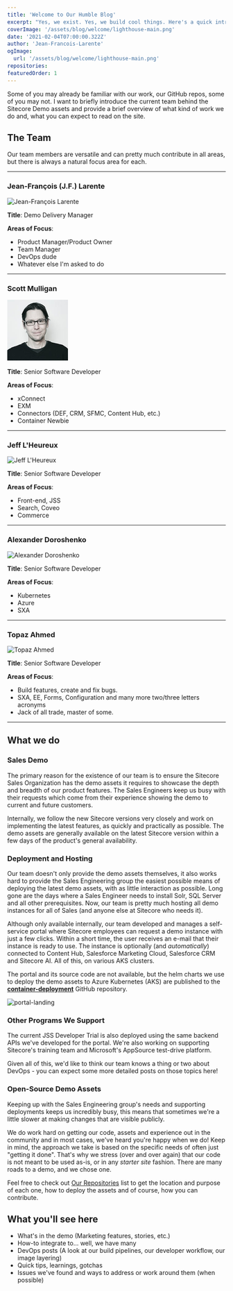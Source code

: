 ```yaml
---
title: 'Welcome to Our Humble Blog'
excerpt: "Yes, we exist. Yes, we build cool things. Here's a quick intro about what types of posts you may find contained herein!"
coverImage: '/assets/blog/welcome/lighthouse-main.png'
date: '2021-02-04T07:00:00.322Z'
author: 'Jean-Francois-Larente'
ogImage:
  url: '/assets/blog/welcome/lighthouse-main.png'
repositories:
featuredOrder: 1
---
```


Some of you may already be familiar with our work, our GitHub repos, some of you may not. I want to briefly introduce the current team behind the Sitecore Demo assets and provide a brief overview of what kind of work we do and, what you can expect to read on the site.

## The Team

Our team members are versatile and can pretty much contribute in all areas, but there is always a natural focus area for each.

---

### Jean-François (J.F.) Larente

<img src="/assets/blog/authors/jeanfrancoislarente.png" width="140" alt="Jean-François Larente" />

**Title**: Demo Delivery Manager

**Areas of Focus**:

- Product Manager/Product Owner
- Team Manager
- DevOps dude
- Whatever else I'm asked to do

---

### Scott Mulligan

<img src="/assets/blog/authors/scottmulligan.png" width="140" alt="Scott Mulligan" />

**Title**: Senior Software Developer

**Areas of Focus**:

- xConnect
- EXM
- Connectors (DEF, CRM, SFMC, Content Hub, etc.)
- Container Newbie

---

### Jeff L'Heureux

<img src="/assets/blog/authors/jefflheureux.jpg" width="140" alt="Jeff L'Heureux" />

**Title**: Senior Software Developer

**Areas of Focus**:

- Front-end, JSS
- Search, Coveo
- Commerce

---

### Alexander Doroshenko

<img src="/assets/blog/authors/alexander.jpg" width="140" alt="Alexander Doroshenko" />

**Title**: Senior Software Developer

**Areas of Focus**:

- Kubernetes
- Azure
- SXA

---

### Topaz Ahmed

<img src="/assets/blog/authors/topazahmed.jpg" width="140" alt="Topaz Ahmed" />

**Title**: Senior Software Developer

**Areas of Focus**:

- Build features, create and fix bugs.
- SXA, EE, Forms, Configuration and many more two/three letters acronyms
- Jack of all trade, master of some.

---

## What we do

### Sales Demo

The primary reason for the existence of our team is to ensure the Sitecore Sales Organization has the demo assets it requires to showcase the depth and breadth of our product features. The Sales Engineers keep us busy with their requests which come from their experience showing the demo to current and future customers.

Internally, we follow the new Sitecore versions very closely and work on implementing the latest features, as quickly and practically as possible. The demo assets are generally available on the latest Sitecore version within a few days of the product's general availability.

### Deployment and Hosting

Our team doesn't only provide the demo assets themselves, it also works hard to provide the Sales Engineering group the easiest possible means of deploying the latest demo assets, with as little interaction as possible. Long gone are the days where a Sales Engineer needs to install Solr, SQL Server and all other prerequisites. Now, our team is pretty much hosting all demo instances for all of Sales (and anyone else at Sitecore who needs it).

Although only available internally, our team developed and manages a self-service portal where Sitecore employees can request a demo instance with just a few clicks. Within a short time, the user receives an e-mail that their instance is ready to use. The instance is optionally (and *automatically*) connected to Content Hub, Salesforce Marketing Cloud, Salesforce CRM and Sitecore AI. All of this, on various AKS clusters.

The portal and its source code are not available, but the helm charts we use to deploy the demo assets to Azure Kubernetes (AKS) are published to the **[container-deployment](/repositories/container-deployment)** GitHub repository.

![portal-landing](/assets/blog/welcome/portal-landing.png)

### Other Programs We Support

The current JSS Developer Trial is also deployed using the same backend APIs we've developed for the portal. We're also working on supporting Sitecore's training team and Microsoft's AppSource test-drive platform.

Given all of this, we'd like to think our team knows a thing or two about DevOps - you can expect some more detailed posts on those topics here!

### Open-Source Demo Assets

Keeping up with the Sales Engineering group's needs and supporting deployments keeps us incredibly busy, this means that sometimes we're a little slower at making changes that are visible publicly.

We do work hard on getting our code, assets and experience out in the community and in most cases, we've heard you're happy when we do! Keep in mind, the approach we take is based on the specific needs of often just "getting it done". That's why we stress (over and over again) that our code is not meant to be used as-is, or in any *starter site* fashion. There are many roads to a demo, and we chose one.

Feel free to check out [Our Repositories](/repositories) list to get the location and purpose of each one, how to deploy the assets and of course, how you can contribute.

## What you'll see here

- What's in the demo (Marketing features, stories, etc.)
- How-to integrate to... well, we have many
- DevOps posts (A look at our build pipelines, our developer workflow, our image layering)
- Quick tips, learnings, gotchas
- Issues we've found and ways to address or work around them (when possible)
